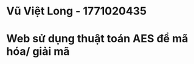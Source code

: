 # Vũ Việt Long - 1771020435
# Web sử dụng thuật toán AES để mã hóa/ giải mã


<div align="center">
    <p align="center">
        <img src="web.png" alt="Web" width="400" height="250/>
    </p>
</div>

